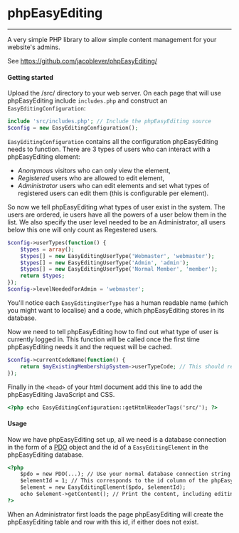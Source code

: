 # phpEasyEditing
---------
A very simple PHP library to allow simple content management for your website's admins.

See https://github.com/jacoblever/phpEasyEditing/

#### Getting started
Upload the /src/ directory to your web server. On each page that will use phpEasyEditing include `includes.php` and construct an `EasyEditingConfiguration`:
```php
include 'src/includes.php'; // Include the phpEasyEditing source
$config = new EasyEditingConfiguration();
```
`EasyEditingConfiguration` contains all the configuration phpEasyEditing needs to function. There are 3 types of users who can interact with a phpEasyEditing element:
 - _Anonymous_ visitors who can only view the element,
 - _Registered_ users who are allowed to edit element,
 - _Administrator_ users who can edit elements and set what types of registered users can edit them (this is configurable per element).

So now we tell phpEasyEditing what types of user exist in the system. The users are ordered, ie users have all the powers of a user below them in the list. We also specify the user level needed to be an Administrator, all users below this one will only count as Regestered users.
```php
$config->userTypes(function() {
	$types = array();
	$types[] = new EasyEditingUserType('Webmaster', 'webmaster');
	$types[] = new EasyEditingUserType('Admin', 'admin');
	$types[] = new EasyEditingUserType('Normal Member', 'member');
	return $types;
});
$config->levelNeededForAdmin = 'webmaster';
```
You'll notice each `EasyEditingUserType` has a human readable name (which you might want to localise) and a code, which phpEasyEditing stores in its database.

Now we need to tell phpEasyEditing how to find out what type of user is currently logged in. This function will be called once the first time phpEasyEditing needs it and the request will be cached.
```php
$config->currentCodeName(function() {
	return $myExistingMembershipSystem->userTypeCode; // This should return one of the EasyEditingUserType's codes
});
```
Finally in the `<head>` of your html document add this line to add the phpEasyEditing JavaScript and CSS.
```html
<?php echo EasyEditingConfiguration::getHtmlHeaderTags('src/'); ?>
```
#### Usage
Now we have phpEasyEditing set up, all we need is a database connection in the form of a [PDO](http://php.net/manual/en/book.pdo.php) object and the id of a `EasyEditingElement` in the phpEasyEditing database.
```html
<?php
    $pdo = new PDO(...); // Use your normal database connection string
    $elementId = 1; // This corresponds to the id column of the phpEasyEditing table
    $element = new EasyEditingElement($pdo, $elementId);
    echo $element->getContent(); // Print the content, including editing controls if allowed
?>
```
When an Administrator first loads the page phpEasyEditing will create the phpEasyEditing table and row with this id, if either does not exist.
